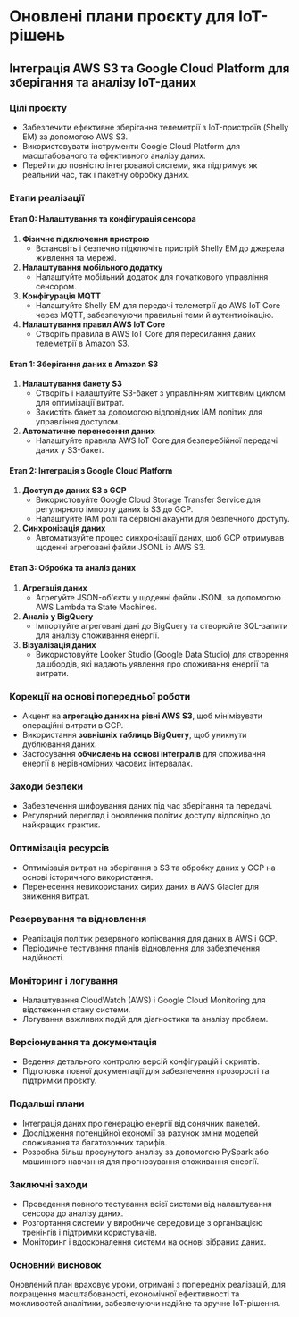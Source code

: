 # Оновлені плани проєкту для IoT-рішень

## Інтеграція AWS S3 та Google Cloud Platform для зберігання та аналізу IoT-даних

### Цілі проєкту
- Забезпечити ефективне зберігання телеметрії з IoT-пристроїв (Shelly EM) за допомогою AWS S3.
- Використовувати інструменти Google Cloud Platform для масштабованого та ефективного аналізу даних.
- Перейти до повністю інтегрованої системи, яка підтримує як реальний час, так і пакетну обробку даних.

### Етапи реалізації

#### Етап 0: Налаштування та конфігурація сенсора
1. **Фізичне підключення пристрою**
   - Встановіть і безпечно підключіть пристрій Shelly EM до джерела живлення та мережі.
2. **Налаштування мобільного додатку**
   - Налаштуйте мобільний додаток для початкового управління сенсором.
3. **Конфігурація MQTT**
   - Налаштуйте Shelly EM для передачі телеметрії до AWS IoT Core через MQTT, забезпечуючи правильні теми й аутентифікацію.
4. **Налаштування правил AWS IoT Core**
   - Створіть правила в AWS IoT Core для пересилання даних телеметрії в Amazon S3.

#### Етап 1: Зберігання даних в Amazon S3
1. **Налаштування бакету S3**
   - Створіть і налаштуйте S3-бакет з управлінням життєвим циклом для оптимізації витрат.
   - Захистіть бакет за допомогою відповідних IAM політик для управління доступом.
2. **Автоматичне перенесення даних**
   - Налаштуйте правила AWS IoT Core для безперебійної передачі даних у S3-бакет.

#### Етап 2: Інтеграція з Google Cloud Platform
1. **Доступ до даних S3 з GCP**
   - Використовуйте Google Cloud Storage Transfer Service для регулярного імпорту даних із S3 до GCP.
   - Налаштуйте IAM ролі та сервісні акаунти для безпечного доступу.
2. **Синхронізація даних**
   - Автоматизуйте процес синхронізації даних, щоб GCP отримував щоденні агреговані файли JSONL із AWS S3.

#### Етап 3: Обробка та аналіз даних
1. **Агрегація даних**
   - Агрегуйте JSON-об'єкти у щоденні файли JSONL за допомогою AWS Lambda та State Machines.
2. **Аналіз у BigQuery**
   - Імпортуйте агреговані дані до BigQuery та створюйте SQL-запити для аналізу споживання енергії.
3. **Візуалізація даних**
   - Використовуйте Looker Studio (Google Data Studio) для створення дашбордів, які надають уявлення про споживання енергії та витрати.

### Корекції на основі попередньої роботи
- Акцент на **агрегацію даних на рівні AWS S3**, щоб мінімізувати операційні витрати в GCP.
- Використання **зовнішніх таблиць BigQuery**, щоб уникнути дублювання даних.
- Застосування **обчислень на основі інтегралів** для споживання енергії в нерівномірних часових інтервалах.

### Заходи безпеки
- Забезпечення шифрування даних під час зберігання та передачі.
- Регулярний перегляд і оновлення політик доступу відповідно до найкращих практик.

### Оптимізація ресурсів
- Оптимізація витрат на зберігання в S3 та обробку даних у GCP на основі історичного використання.
- Перенесення невикористаних сирих даних в AWS Glacier для зниження витрат.

### Резервування та відновлення
- Реалізація політик резервного копіювання для даних в AWS і GCP.
- Періодичне тестування планів відновлення для забезпечення надійності.

### Моніторинг і логування
- Налаштування CloudWatch (AWS) і Google Cloud Monitoring для відстеження стану системи.
- Логування важливих подій для діагностики та аналізу проблем.

### Версіонування та документація
- Ведення детального контролю версій конфігурацій і скриптів.
- Підготовка повної документації для забезпечення прозорості та підтримки проєкту.

### Подальші плани
- Інтеграція даних про генерацію енергії від сонячних панелей.
- Дослідження потенційної економії за рахунок зміни моделей споживання та багатозонних тарифів.
- Розробка більш просунутого аналізу за допомогою PySpark або машинного навчання для прогнозування споживання енергії.

### Заключні заходи
- Проведення повного тестування всієї системи від налаштування сенсора до аналізу даних.
- Розгортання системи у виробниче середовище з організацією тренінгів і підтримки користувачів.
- Моніторинг і вдосконалення системи на основі зібраних даних.

### Основний висновок
Оновлений план враховує уроки, отримані з попередніх реалізацій, для покращення масштабованості, економічної ефективності та можливостей аналітики, забезпечуючи надійне та зручне IoT-рішення.
